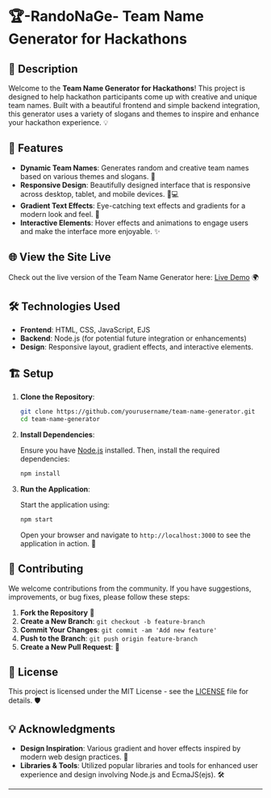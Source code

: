 
# 🏆-RandoNaGe- Team Name Generator for Hackathons

## 🚀 Description

Welcome to the **Team Name Generator for Hackathons**! This project is designed to help hackathon participants come up with creative and unique team names. Built with a beautiful frontend and simple backend integration, this generator uses a variety of slogans and themes to inspire and enhance your hackathon experience. 💡

## 🌟 Features

- **Dynamic Team Names**: Generates random and creative team names based on various themes and slogans. 🔄
- **Responsive Design**: Beautifully designed interface that is responsive across desktop, tablet, and mobile devices. 📱💻
- **Gradient Text Effects**: Eye-catching text effects and gradients for a modern look and feel. 🎨
- **Interactive Elements**: Hover effects and animations to engage users and make the interface more enjoyable. ✨

## 🌐 View the Site Live

Check out the live version of the Team Name Generator here: [Live Demo](https://your-live-site-url.com) 🌍

## 🛠️ Technologies Used

- **Frontend**: HTML, CSS, JavaScript, EJS
- **Backend**: Node.js (for potential future integration or enhancements)
- **Design**: Responsive layout, gradient effects, and interactive elements.

## 🏗️ Setup

1. **Clone the Repository**:

    ```bash
    git clone https://github.com/yourusername/team-name-generator.git
    cd team-name-generator
    ```

2. **Install Dependencies**:

    Ensure you have [Node.js](https://nodejs.org/) installed. Then, install the required dependencies:

    ```bash
    npm install
    ```

3. **Run the Application**:

    Start the application using:

    ```bash
    npm start
    ```

    Open your browser and navigate to `http://localhost:3000` to see the application in action. 🌟

## 🤝 Contributing

We welcome contributions from the community. If you have suggestions, improvements, or bug fixes, please follow these steps:

1. **Fork the Repository** 🍴
2. **Create a New Branch**: `git checkout -b feature-branch`
3. **Commit Your Changes**: `git commit -am 'Add new feature'`
4. **Push to the Branch**: `git push origin feature-branch`
5. **Create a New Pull Request**: 📝

## 📜 License

This project is licensed under the MIT License - see the [LICENSE](LICENSE) file for details. 🛡️

## 💡 Acknowledgments

- **Design Inspiration**: Various gradient and hover effects inspired by modern web design practices. 🎨
- **Libraries & Tools**: Utilized popular libraries and tools for enhanced user experience and design involving Node.js and EcmaJS(ejs). 🛠️

---
